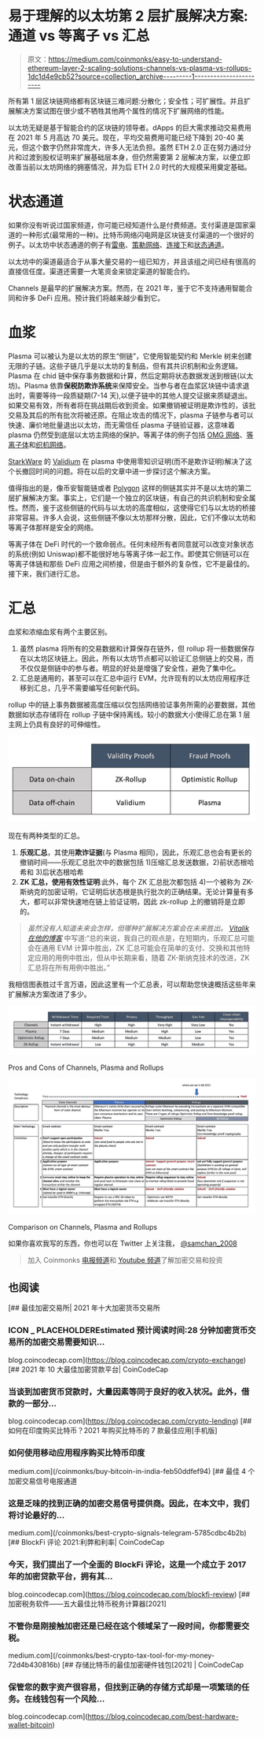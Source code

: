 # 易于理解的以太坊第 2 层扩展解决方案:通道 vs 等离子 vs 汇总

> 原文：<https://medium.com/coinmonks/easy-to-understand-ethereum-layer-2-scaling-solutions-channels-vs-plasma-vs-rollups-1dc1d4e9cb52?source=collection_archive---------1----------------------->

所有第 1 层区块链网络都有区块链三难问题:分散化；安全性；可扩展性。并且扩展解决方案试图在很少或不牺牲其他两个属性的情况下扩展网络的性能。

以太坊无疑是基于智能合约的区块链的领导者。dApps 的巨大需求推动交易费用在 2021 年 5 月高达 70 美元。现在，平均交易费用可能已经下降到 20-40 美元，但这个数字仍然非常庞大，许多人无法负担。虽然 ETH 2.0 正在努力通过分片和过渡到股权证明来扩展基础层本身，但仍然需要第 2 层解决方案，以便立即改善当前以太坊网络的拥塞情况，并为后 ETH 2.0 时代的大规模采用奠定基础。

# **状态通道**

如果你没有听说过国家频道，你可能已经知道什么是付费频道。支付渠道是国家渠道的一种形式(最常用的一种)。比特币网络闪电网是区块链支付渠道的一个很好的例子。以太坊中状态通道的例子有[雷电](https://raiden.network/)、[策勒网络](https://www.celer.network/)、[连接下](https://connext.network/)和[状态通道](https://statechannels.org/)。

以太坊中的渠道最适合于从事大量交易的一组已知方，并且该组之间已经有很高的直接信任度。渠道还需要一大笔资金来锁定渠道的智能合约。

Channels 是最早的扩展解决方案。然而，在 2021 年，鉴于它不支持通用智能合同和许多 DeFi 应用。预计我们将越来越少看到它。

# **血浆**

Plasma 可以被认为是以太坊的原生“侧链”，它使用智能契约和 Merkle 树来创建无限的子链。这些子链几乎是以太坊的复制品，但有其共识机制和业务逻辑。Plasma 在 chid 链中保存事务数据和计算，然后定期将状态数据发送到根链(以太坊)。Plasma 依靠**保税防欺诈系统**来保障安全。当参与者在血浆区块链中请求退出时，需要等待一段质疑期(7-14 天),以便子链中的其他人提交证据来质疑退出。如果交易有效，所有者将在挑战期后收到资金。如果撤销被证明是欺诈性的，该批交易及其后的所有批次将被还原。在阻止攻击的情况下，plasma 子链参与者可以快速、廉价地批量退出以太坊，而无需信任 plasma 子链验证器，这意味着 plasma 仍然受到底层以太坊主网络的保护。等离子体的例子包括 [OMG 网络](https://omg.network/)、[等离子体](https://plasma.io/)和[织机网络](https://loomx.io/)。

[StarkWare](https://starkware.co/) 的 [Validium](/starkware/volition-and-the-emerging-data-availability-spectrum-87e8bfa09bb) 在 plasma 中使用零知识证明(而不是欺诈证明)解决了这个长撤回时间的问题。将在以后的文章中进一步探讨这个解决方案。

值得指出的是，像币安智能链或者 [Polygon](https://polygon.technology/) 这样的侧链其实并不是以太坊的第二层扩展解决方案。事实上，它们是一个独立的区块链，有自己的共识机制和安全属性。然而，鉴于这些侧链的代码与以太坊的高度相似，这使得它们与以太坊的桥接非常容易。许多人会说，这些侧链不像以太坊那样分散，因此，它们不像以太坊和等离子体那样是安全的网络。

等离子体在 DeFi 时代的一个致命弱点。任何未经所有者同意就可以改变对象状态的系统(例如 Uniswap)都不能很好地与等离子体一起工作。即使其它侧链可以在等离子体链和那些 DeFi 应用之间桥接，但是由于额外的复杂性，它不是最佳的。接下来，我们进行汇总。

# **汇总**

血浆和浓缩血浆有两个主要区别。

1.  虽然 plasma 将所有的交易数据和计算保存在链外，但 rollup 将一些数据保存在以太坊区块链上。因此，所有以太坊节点都可以验证汇总侧链上的交易，而不仅仅是侧链中的参与者。明显的好处是增强了安全性，避免了集中化。
2.  汇总是通用的，甚至可以在汇总中运行 EVM，允许现有的以太坊应用程序迁移到汇总，几乎不需要编写任何新代码。

rollup 中的链上事务数据被高度压缩以仅包括网络验证事务所需的必要数据，其他数据如状态存储将在 rollup 子链中保持离线。较小的数据大小使得汇总在第 1 层主网上仍具有良好的可伸缩性。

![](img/50455a71805c9082fad1709f8fd503b0.png)

现在有两种类型的汇总。

1.  **乐观汇总**，其使用**欺诈证据**(与 Plasma 相同)，因此，乐观汇总也会有更长的撤销时间——乐观汇总批次中的数据包括 1)压缩汇总发送数据，2)前状态根哈希和 3)后状态根哈希
2.  **ZK 汇总，**使用**有效性证明**:此外，每个 ZK 汇总批次都包括 4)一个被称为 ZK-斯纳克的加密证明，它证明后状态根是执行批次的正确结果。无论计算量有多大，都可以非常快速地在链上验证证明，因此 zk-rollup 上的撤销将是立即的。

> *虽然没有人知道未来会怎样，但哪种扩展解决方案会在未来胜出。* [*Vitalik 在他的博客*](https://vitalik.ca/general/2021/01/05/rollup.html) 中写道:“总的来说，我自己的观点是，在短期内，乐观汇总可能会在通用 EVM 计算中胜出，ZK 汇总可能会在简单的支付、交换和其他特定应用的用例中胜出，但从中长期来看，随着 ZK-斯纳克技术的改进，ZK 汇总将在所有用例中胜出。”

我相信图表胜过千言万语，因此这里有一个汇总表，可以帮助您快速概括这些年来扩展解决方案改进了多少。

![](img/42ba90cf89de7d931f7d3620f44bdf77.png)

Pros and Cons of Channels, Plasma and Rollups

![](img/eee3b236536611618d43ba901a12c42c.png)

Comparison on Channels, Plasma and Rollups

如果你喜欢我写的东西，你也可以在 Twitter 上关注我， [@samchan_2008](https://twitter.com/samchan_2008)

> 加入 Coinmonks [电报频道](https://t.me/coincodecap)和 [Youtube 频道](https://www.youtube.com/c/coinmonks/videos)了解加密交易和投资

## 也阅读

[](https://blog.coincodecap.com/crypto-exchange) [## 最佳加密交易所| 2021 年十大加密货币交易所

### ICON _ PLACEHOLDEREstimated 预计阅读时间:28 分钟加密货币交易所的加密交易需要知识…

blog.coincodecap.com](https://blog.coincodecap.com/crypto-exchange) [](https://blog.coincodecap.com/crypto-lending) [## 2021 年 10 大最佳加密贷款平台| CoinCodeCap

### 当谈到加密货币贷款时，大量因素等同于良好的收入状况。此外，借款的一部分…

blog.coincodecap.com](https://blog.coincodecap.com/crypto-lending) [](/coinmonks/buy-bitcoin-in-india-feb50ddfef94) [## 如何在印度购买比特币？2021 年购买比特币的 7 款最佳应用[手机版]

### 如何使用移动应用程序购买比特币印度

medium.com](/coinmonks/buy-bitcoin-in-india-feb50ddfef94) [](/coinmonks/best-crypto-signals-telegram-5785cdbc4b2b) [## 最佳 4 个加密交易信号电报通道

### 这是乏味的找到正确的加密交易信号提供商。因此，在本文中，我们将讨论最好的…

medium.com](/coinmonks/best-crypto-signals-telegram-5785cdbc4b2b) [](https://blog.coincodecap.com/blockfi-review) [## BlockFi 评论 2021:利弊和利率| CoinCodeCap

### 今天，我们提出了一个全面的 BlockFi 评论，这是一个成立于 2017 年的加密贷款平台，拥有其…

blog.coincodecap.com](https://blog.coincodecap.com/blockfi-review) [](/coinmonks/best-crypto-tax-tool-for-my-money-72d4b430816b) [## 加密税务软件——五大最佳比特币税务计算器[2021]

### 不管你是刚接触加密还是已经在这个领域呆了一段时间，你都需要交税。

medium.com](/coinmonks/best-crypto-tax-tool-for-my-money-72d4b430816b) [](https://blog.coincodecap.com/best-hardware-wallet-bitcoin) [## 存储比特币的最佳加密硬件钱包[2021] | CoinCodeCap

### 保管您的数字资产很容易，但找到正确的存储方式却是一项繁琐的任务。在线钱包有一个风险…

blog.coincodecap.com](https://blog.coincodecap.com/best-hardware-wallet-bitcoin)
